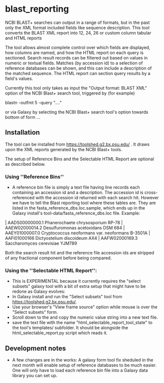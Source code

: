 # blast_reporting
NCBI BLAST+ searches can output in a range of formats, but in the past only the XML format included fields like sequence description. This tool converts the BLAST XML report into 12, 24, 26 or custom column tabular and HTML reports

The tool allows almost complete control over which fields are displayed, how columns are named, and how the HTML report on each query is sectioned.  Search result records can be filtered out based on values in numeric or textual fields.  Matches (by accession id) to a selection of reference databases can be shown, and this can include a description of the matched sequence.  The HTML report can section query results by a field's values.

Currently this tool only takes as input the "Output format: BLAST XML" option of the NCBI Blast+ search tool, triggered by (for example)

blastn -outfmt 5 -query "...."

or via Galaxy by selecting the NCBI Blast+ search tool's option towards bottom of form ...

## Installation
The tool can be installed from https://toolshed.g2.bx.psu.edu/ .  It draws upon the XML reports generated by the NCBI Blast+ tools.

The setup of Reference Bins and the Selectable HTML Report are optional as described below.

### Using ''Reference Bins''
 - A reference bin file is simply a text file having line records each containing an accession id and a description.  The accession id is cross-referenced with the accession id returned with each search hit.  However we have to tell the Blast reporting tool where these tables are.  They are listed in the fasta_reference_dbs.loc.sample, which ends up in the Galaxy install's tool-data/fasta_reference_dbs.loc file.
Example:

|   AADS00000000.1 Phanerochaete chrysosporium RP-78 
|   AAEW02000014.2 Desulfuromonas acetoxidans DSM 684
|   AAEY01000007.0 Cryptococcus neoformans var. neoformans B-3501A 
|   AAFI01000166 Dictyostelium discoideum AX4 
|   AAFW02000169.3 Saccharomyces cerevisiae YJM789

Both the search result hit and the reference file accession ids are stripped of any fractional component before being compared. 

### Using the ''Selectable HTML Report'':
 - This is EXPERIMENTAL because it currently requires the "select subsets" galaxy tool with a bit of extra setup that might have to be redone as Galaxy evolves:
 - In Galaxy install and run the "Select subsets" tool from https://toolshed.g2.bx.psu.edu/.
 - Use your browser's "View frame source" option while mouse is over the "Select subsets" form.
 - Scroll down to the <input type="hidden" name="tool_state" value="..."> and copy the numeric value string into a new text file.
 - save the text file with the name "html_selectable_report_tool_state" to the tool's templates/ subfolder.  It should be alongside the html_selectable_report.py script which reads it.

## Development notes
 - A few changes are in the works: A galaxy form tool fix sheduled in the next month will enable setup of reference databases to be much easier.  One will only have to load each reference bin file into a Galaxy data library you can set up.

